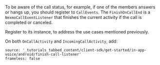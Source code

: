 To be aware of the call status, for example, if one of the members answers or hangs up, you should register to `CallEvents`. The `FinishOnCallEnd` is a `NexmoCallEventListener` that finishes the current activity if the call is completed or canceled.

Register to its instance, to address the use cases mentioned previously.

On both `OnCallActivity` and `IncomingCallActivity`, add:

```tabbed_content
source: '_tutorials_tabbed_content/client-sdk/get-started/in-app-voice/android/finish-call-listener'
frameless: false
```